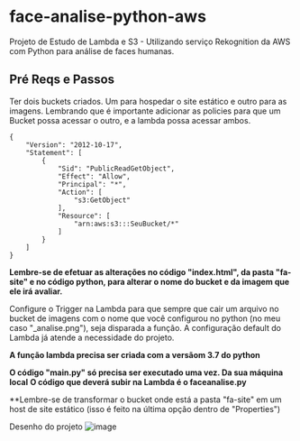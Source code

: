 # face-analise-python-aws
Projeto de Estudo de Lambda e S3 - Utilizando serviço Rekognition da AWS com Python para análise de faces humanas.

## Pré Reqs e Passos

Ter dois buckets criados. Um para hospedar o site estático e outro para as imagens. Lembrando que é importante adicionar as policies para que um Bucket possa acessar o outro, e a lambda possa acessar ambos.

```
{
    "Version": "2012-10-17",
    "Statement": [
        {
            "Sid": "PublicReadGetObject",
            "Effect": "Allow",
            "Principal": "*",
            "Action": [
                "s3:GetObject"
            ],
            "Resource": [
                "arn:aws:s3:::SeuBucket/*"
            ]
        }
    ]
}
```

**Lembre-se de efetuar as alterações no código "index.html", da pasta "fa-site" e no código python, para alterar o nome do bucket e da imagem que ele irá avaliar.**

Configure o Trigger na Lambda para que sempre que cair um arquivo no bucket de imagens com o nome que você configurou no python (no meu caso "_analise.png"), seja disparada a função. A configuração default do Lambda já atende a necessidade do projeto. 

**A função lambda precisa ser criada com a versãom 3.7 do python**

**O código "main.py" só precisa ser executado uma vez. Da sua máquina local**
**O código que deverá subir na Lambda é o faceanalise.py**

**Lembre-se de transformar o bucket onde está a pasta "fa-site" em um host de site estático (isso é feito na última opção dentro de "Properties")

Desenho do projeto
![image](https://user-images.githubusercontent.com/34045906/199373607-b9942fa9-92f0-48ff-a9a4-c41b251d70a9.png)
